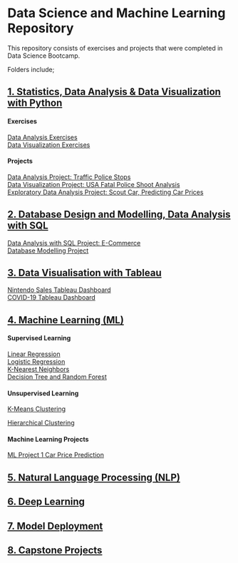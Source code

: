 # Data Science and Machine Learning Repository 
This repository consists of exercises and projects that were completed in Data Science Bootcamp.  

Folders include;   

## [1. Statistics, Data Analysis & Data Visualization with Python](https://github.com/smeteo/Data-Science-and-Machine-Learning/tree/master/1.%20Statistics%2C%20Data%20Analysis%20with%20Python%2C%20Data%20Visualization%20with%20Python)  

#### Exercises  
[Data Analysis Exercises](https://github.com/smeteo/Data_Science_and_Machine_Learning/tree/master/1.%20Statistics%2C%20Data%20Analysis%20with%20Python%2C%20Data%20Visualization%20with%20Python/Data_Analysis_Exercises)    
[Data Visualization Exercises](https://github.com/smeteo/Data_Science_and_Machine_Learning/tree/master/1.%20Statistics%2C%20Data%20Analysis%20with%20Python%2C%20Data%20Visualization%20with%20Python/Data_Visualization_Exercises) 
#### Projects  
[Data Analysis Project: Traffic Police Stops](https://github.com/smeteo/Data_Science_and_Machine_Learning/tree/master/1.%20Statistics%2C%20Data%20Analysis%20with%20Python%2C%20Data%20Visualization%20with%20Python/DA_Project_Traffic_Police_Stops)   
[Data Visualization Project: USA Fatal Police Shoot Analysis](https://github.com/smeteo/Data_Science_and_Machine_Learning/tree/master/1.%20Statistics%2C%20Data%20Analysis%20with%20Python%2C%20Data%20Visualization%20with%20Python/DV_Project_USA_Fatal_Police_Shoot_Analysis)   
[Exploratory Data Analysis Project: Scout Car, Predicting Car Prices](https://github.com/smeteo/Data_Science_and_Machine_Learning/tree/master/1.%20Statistics%2C%20Data%20Analysis%20with%20Python%2C%20Data%20Visualization%20with%20Python/Exploratory_Data_Analysis_Project_Scout_Car)


## [2. Database Design and Modelling, Data Analysis with SQL](https://github.com/smeteo/Data-Science-and-Machine-Learning/tree/master/2.%20Database%20Design%20and%20Modelling%2C%20and%20Data%20Analysis%20with%20SQL)  

[Data Analysis with SQL Project: E-Commerce](https://github.com/smeteo/Data_Science_and_Machine_Learning/tree/master/2.%20Database%20Design%20and%20Modelling%2C%20and%20Data%20Analysis%20with%20SQL/Data_Analysis_with_SQL_Project_E-Commerce)  
[Database Modelling Project](https://github.com/smeteo/Data_Science_and_Machine_Learning/tree/master/2.%20Database%20Design%20and%20Modelling%2C%20and%20Data%20Analysis%20with%20SQL/Database_Modelling_Project_University)  

## [3. Data Visualisation with Tableau](https://github.com/smeteo/Data_Science_and_Machine_Learning/tree/master/3.%20Data%20Visualization%20with%20Tableau)  

[Nintendo Sales Tableau Dashboard](https://github.com/smeteo/Data_Science_and_Machine_Learning/tree/master/3.%20Data%20Visualization%20with%20Tableau)    
[COVID-19 Tableau Dashboard](https://github.com/smeteo/Data_Science_and_Machine_Learning/tree/master/3.%20Data%20Visualization%20with%20Tableau)    

## [4. Machine Learning (ML)](https://github.com/smeteo/Data_Science_and_Machine_Learning/tree/master/4.%20Machine%20Learning)    

#### Supervised Learning
[Linear Regression](https://github.com/smeteo/Data_Science_and_Machine_Learning/tree/master/4.%20Machine%20Learning/1.%20Linear%20Regression)  
[Logistic Regression](https://github.com/smeteo/Data_Science_and_Machine_Learning/tree/master/4.%20Machine%20Learning/2.%20Logistic%20Regression)  
[K-Nearest Neighbors](https://github.com/smeteo/Data_Science_and_Machine_Learning/tree/master/4.%20Machine%20Learning/3.%20K-Nearest%20Neighbors)  
[Decision Tree and Random Forest](https://github.com/smeteo/Data_Science_and_Machine_Learning/tree/master/4.%20Machine%20Learning/4.%20Decision%20Tree%20and%20Random%20Forest)  

#### Unsupervised Learning  
[K-Means Clustering](https://github.com/smeteo/Data_Science_and_Machine_Learning/tree/master/4.%20Machine%20Learning/5.%20K-Means%20Clustering)  

[Hierarchical Clustering](https://github.com/smeteo/Data_Science_and_Machine_Learning/tree/master/4.%20Machine%20Learning/Hierarchical%20Clustering)

#### Machine Learning Projects
[ML Project 1 Car Price Prediction](https://github.com/smeteo/Data_Science_and_Machine_Learning/tree/master/4.%20Machine%20Learning/ML%20Project-1%20Car%20Price%20Prediction)  

## [5. Natural Language Processing (NLP)](https://github.com/smeteo/Data_Science_and_Machine_Learning/tree/master/5.%20Natural%20Language%20Processing)  

## [6. Deep Learning](https://github.com/smeteo/Data_Science_and_Machine_Learning/tree/master/6.%20Deep%20Learning)  

## [7. Model Deployment](https://github.com/smeteo/Data_Science_and_Machine_Learning/tree/master/7.%20Model%20Deployment)  

## [8. Capstone Projects](https://github.com/smeteo/Data_Science_and_Machine_Learning/tree/master/8._Capstone_Projects)  

